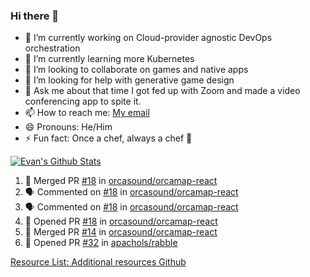 ### Hi there 👋

<!--
**epachols/epachols** is a ✨ _special_ ✨ repository because its `README.md` (this file) appears on your GitHub profile.

Here are some ideas to get you started:

- 🔭 I’m currently working on ...
- 🌱 I’m currently learning ...
- 👯 I’m looking to collaborate on ...
- 🤔 I’m looking for help with ...
- 💬 Ask me about ...
- 📫 How to reach me: ...
- 😄 Pronouns: ...
- ⚡ Fun fact: ...
-->


- 🐍 I’m currently working on Cloud-provider agnostic DevOps orchestration
- 🌱 I’m currently learning more Kubernetes
- 👯 I’m looking to collaborate on games and native apps
- 🤔 I’m looking for help with generative game design
- 💬 Ask me about that time I got fed up with Zoom and made a video conferencing app to spite it.
- 📫 How to reach me: [My email](mailto:epacholski86@gmail.com)
- 😄 Pronouns: He/Him
- ⚡ Fun fact: Once a chef, always a chef 🔪


[![Evan's Github Stats](https://github-readme-stats.vercel.app/api?username=epachols)](https://github.com/epachols/github-readme-stats)

<!--START_SECTION:activity-->
1. 🎉 Merged PR [#18](https://github.com/orcasound/orcamap-react/pull/18) in [orcasound/orcamap-react](https://github.com/orcasound/orcamap-react)
2. 🗣 Commented on [#18](https://github.com/orcasound/orcamap-react/issues/18) in [orcasound/orcamap-react](https://github.com/orcasound/orcamap-react)
3. 🗣 Commented on [#18](https://github.com/orcasound/orcamap-react/issues/18) in [orcasound/orcamap-react](https://github.com/orcasound/orcamap-react)
4. 💪 Opened PR [#18](https://github.com/orcasound/orcamap-react/pull/18) in [orcasound/orcamap-react](https://github.com/orcasound/orcamap-react)
5. 🎉 Merged PR [#14](https://github.com/orcasound/orcamap-react/pull/14) in [orcasound/orcamap-react](https://github.com/orcasound/orcamap-react)
6. 💪 Opened PR [#32](https://github.com/apachols/rabble/pull/32) in [apachols/rabble](https://github.com/apachols/rabble)
<!--END_SECTION:activity-->







[Resource List: Additional resources Github](https://github.com/abhisheknaiidu/awesome-github-profile-readme/#tools)
